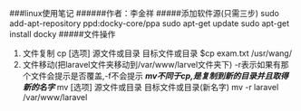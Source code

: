 ###linux使用笔记
######作者：李金祥
#####添加软件源(只需三步)
    sudo add-apt-repository ppd:docky-core/ppa
    sudo apt-get update
    sudo apt-get install docky
#####文件操作
1. 文件复制
        cp [选项] 源文件或目录 目标文件或目录
        $cp exam.txt /usr/wang/
2. 文件移动(把laravel文件夹移动到/var/www/larvel文件夹下)
-r表示如果有那个文件会提示是否覆盖,-f不会提示
***mv不同于cp,是复制到新的目录并且取得新的名字***
        mv [选项] 源文件或目录 目标文件或目录(新名字)
        mv -r laravel /var/www/laravel

